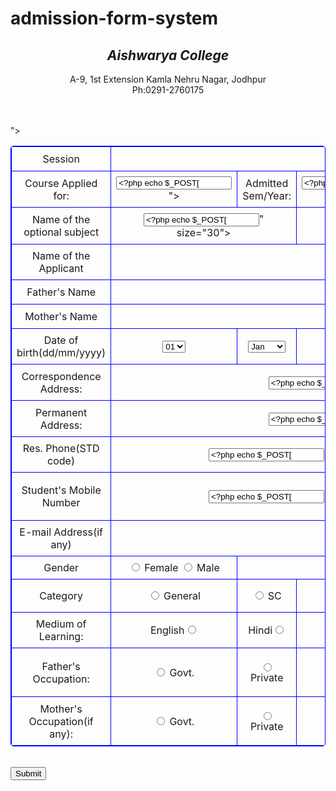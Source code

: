 # admission-form-system

<!Doctype html>
<html>
 <head>
  <meta charset="UTF-8">
  <link rel="author" href=C:\xampp\htdocs\test\form.php>
 <style>
  table, td{text align: "center"; border:1px solid blue; border-radius:5px;}
 body{ margin:auto;padding:auto;width:1024px; background: "bk_img.jpeg"}
 tr, td {
    padding: 8px;
 text-align:center;}
}
 </style>
 
   <h2 text align="center"><i>Aishwarya College</i></h2>
   <p text align="center">A-9, 1st Extension Kamla Nehru Nagar, Jodhpur<br>Ph:0291-2760175</p><br><br>
 </head>
<body>

 <?php
// define variables and set to empty values
$Err = "";
$name = $email = $gender =$session_yr=$c_app=$ad_sem_yr=$univ=$name_op=$f_name=$m_name=$b_group=$res_phone=$stu_mnum=$cor_add=$per_add=$pincode=$id="";
  $session_yr = $_POST["session_yr"];
$c_app=$_POST["c_app"]  ;
$ad_sem_yr=$_POST["ad_sem_yr"];
$univ=$_POST["univ"];
$name_op1=$_POST["name_op1"];
$name_op2=$_POST["name_op2"];
$name_op3=$_POST["name_op3"];
$name_op4=$_POST["name_op4"];
$name=$_POST["name"];
$f_name=$_POST["f_name"];
$m_name=$_POST["m_name"];
$b_group=$_POST["b_group"];
$cor_add=$_POST["cor_add"];
$pincode=$_POST["pincode"];
$per_add=$_POST["per_add"];
$res_phone=$_POST["res_phone"];
$stu_mnum=$_POST["stu_mnum"];
$f_mnum=$_POST["f_mnum"];
$email=$_POST["email"];
$org=$_POST["org"];

if ($_SERVER["REQUEST_METHOD"] == "POST")
{
    if (empty($session_yr))  
	   {  
       echo $Err="enter the session";
	   }
     
     
    else if(empty($c_app))
     {
	     echo $Err="Course name is required";
     }	
     
     
    else if(empty($ad_sem_yr)) 
	   {
		   echo $Err="Admitted semester/year required";
	   }
	  
    
    else if(empty($univ)) 
	   {
		   echo $Err="Enter university";
	   }
	
    
    else if(empty($name_op1)) 
    {
		  echo $Err="Optional subject1 name is required";
    }
    
    else if(empty($name_op2)) 
    {
      echo $Err="Optional subject2 name is required";
    }

    else if(empty($name_op3)) 
    {
      echo $Err="Optional subject name3 is required";
    }

    else if(empty($name_op4)) 
    {
      echo $Err="Optional subject name4 is required";
    }

    else if(empty($name))
	  {
		   echo $Err="Name is required";
	  }
	
     
     else if(empty($f_name))
    {
	    echo $Err="Enter father's name";
    }

     
    else if(empty($m_name))
    {
	    echo $Err="Enter mother's name";
    }	

    
    else if(empty($b_group))
    {
	    echo $Err="enter the blood group";
    }

    
    else if(empty($cor_add))
    {
	    echo $Err="enter the correspondence address";
    }

    
    else if(empty($pincode))
    {
       echo $Err="enter the pincode";
    }
    
    
    else if(empty($per_add))
   {
	  echo $Err="enter the permanent address";
   }

   
    else if(empty($res_phone))
    {
	     echo $Err="enter the residential phone number with std code";
    }

   
   else if(empty($stu_mnum))
   {
	   echo $Err="enter the students mobile number";
   }
   
   
   else if(empty($f_mnum))
   {
	   echo $Err="enter your father's mobile number";
   }
   
   
   else if(empty($email))
   {
    	echo $Err="enter your email id";
   }

   
   else if(empty($org))
   {
	 echo $Err="enter organisation name";
   }

  $connect = mysql_connect("localhost","root","");
  if(!$connect)
  die("Server Not connected");
  $db = mysql_select_db("form",$connect);
  if(!$db)
  die("Database not Connected");
  

 $sql = "INSERT INTO registration(session,c_app,ad_sem_yr,univ,name_op1,name_op2,name_op3,name_op4,name,f_name,m_name,dob,cor_add,per_add,res_phone,stu_mnum,f_mnum,email,gender,category,medium,f_occ,m_occ)
VALUES ('$session_yr','$c_app','$ad_sem_yr','$univ','$name_op1','$name_op2','$name_op3','$name_op4','$name','$f_name','$m_name','$dob','$cor_add','$per_add','$res_phone','$stu_mnum','$f_mnum','$email','$gender','$category','$medium','$f_occ','$m_occ')";

/*echo "INSERT INTO registration (session,c_app,ad_sem_yr,univ,name_op1,name_op2,name_op3,name_op4,name,f_name,m_name,dob,cor_add,per_add,res_phone,stu_mnum,f_mnum,email,gender,category,medium,f_occ,m_occ)
VALUES ($session_yr,$c_app,$ad_sem_yr,$univ,$name_op1,$name_op2,$name_op3,$name_op4,$name,$f_name,$m_name,$dob,$cor_add,$per_add,$res_phone,$stu_mnum,$f_mnum,$email,$gender,$category,$medium,$f_occ,$m_occ)";	
}*/

mysql_query($sql);
}

?>
 <form method="post" action="<?php echo htmlspecialchars($_SERVER["PHP_SELF"]);?>">
 
   <table style="width:100%">
  <tr>
    <td>Session</td>
    <td colspan='8'><input type="text" name="session_yr" value="<?php echo $_POST["session_yr"];?>" size="150"></td>		
  </tr>
  <tr>
    <td>Course Applied for: </td>
    <td><input type="text" name="c_app" value="<?php echo $_POST["c_app"];?>"></td>
	<td>Admitted Sem/Year:</td>
	<td><input type="text" name="ad_sem_yr" value="<?php echo $_POST["ad_sem_yr"];?>" ></td>
	<td>University</td>
	<td  colspan='4'><input type="text" name="univ" value="<?php echo $_POST["univ"];?>" size="65"></td>
  </tr>
  <tr>
    <td>Name of the optional subject</td>
    <td colspan='2'><input type="text" name="name_op1" value="<?php echo $_POST["name_op1"];?>" size="30"></td><td  colspan='2'><input type="text" name="name_op2" value="<?php echo $_POST["name_op2"];?>" size="30"></td><td colspan='2'><input type="text" name="name_op3"  value="<?php echo $_POST["name_op3"];?>"size="30"></td><td colspan='2'><input type="text" name="name_op4"  value="<?php echo $_POST["name_op4"];?>"size="30"></td>
  </tr>
  <tr>
    <td>Name of the Applicant</td>
    <td colspan='8'><input type="text" name="name" value="<?php echo $_POST["name"];?>" size="150"></td>		
  </tr>
  <tr>
    <td>Father's Name</td>
    <td colspan='8'><input type="text" name="f_name" value="<?php echo $_POST["f_name"];?>" size="150"></td>		
  </tr>
  <tr>
    <td>Mother's Name</td>
    <td colspan='8'><input type="text" name="m_name" value="<?php echo $_POST["m_name"];?>" size="150"></td>		
  </tr>
  <tr>
    <td> Date of birth(dd/mm/yyyy)</td>
	<td>
	<select>
      <option value="volvo">01</option>
      <option value="saab">02</option>
      <option value="opel">03</option>
      <option value="audi">04</option>
	  <option value="audi">05</option>
	  <option value="audi">06</option>
	  <option value="audi">07</option>
	  <option value="audi">08</option>
	  <option value="audi">09</option>
	  <option value="audi">10</option>
	  <option value="audi">11</option>
	  <option value="audi">12</option>
	  <option value="audi">13</option>
	  <option value="audi">14</option>
	  <option value="audi">15</option>
	  <option value="audi">16</option>
	  <option value="audi">17</option>
	  <option value="audi">18</option>
	  <option value="audi">19</option>
	  <option value="audi">20</option>
	  <option value="audi">21</option>
	  <option value="audi">22</option>
	  <option value="audi">23</option>
	  <option value="audi">24</option>
	  <option value="audi">25</option>
	  <option value="audi">26</option>
	  <option value="audi">27</option>
	  <option value="audi">28</option>
	  <option value="audi">29</option>
	  <option value="audi">30</option>
	  <option value="audi">31</option>
    </select>
	</td>
	<td>
	<select>
      <option value="volvo">Jan</option>
      <option value="saab">Feb</option>
      <option value="opel">March</option>
      <option value="audi">April</option>
	  <option value="audi">May</option>
	  <option value="audi">June</option>
	  <option value="audi">July</option>
	  <option value="audi">Aug</option>
	  <option value="audi">Sept</option>
	  <option value="audi">Oct</option>
	  <option value="audi">Nov</option>
	  <option value="audi">Dec</option>
    </select>
	</td>
	<td>
	<select>
      <option value="volvo">2000</option>
      <option value="saab">2001</option>
      <option value="opel">2002</option>
      <option value="audi">2003</option>
    </select>
	</td>
	<td> Blood Group</td>
	<td colspan='4'><input type="text" name="b_group" value="<?php echo $_POST["b_group"];?>"  size="65"></td>
  </tr>
  <tr>
    <td> Correspondence Address:</td>
	<td colspan='6'> <input type="text" name="cor_add" value="<?php echo $_POST["cor_add"];?>" size="110"></td> <td>PINCODE</td><td><input type="text" name="pincode"value="<?php echo $_POST["pincode"];?>" ></td> 
  </tr>	
  <tr>
    <td> Permanent Address:</td>
	<td colspan='6'> <input type="text" name="per_add" value="<?php echo $_POST["per_add"];?>"  size="110"></td> <td>PINCODE</td><td><input type="text" name="pincode"value="<?php echo $_POST["pincode"];?>" ></td> 
  </tr>	
  <tr>
    <td> Res. Phone(STD code)</td>
	<td colspan='4'> <input type="text" name="res_phone" value="<?php echo $_POST["res_phone"];?>" size="70"></td> <td colspan='4'><input type="text" name="res_phone" value="<?php echo $_POST["res_phone"];?>" size="65"></td> 
  </tr>	
  <tr>
    <td> Student's Mobile Number</td>
	<td colspan='4'> <input type="text" name="stu_mnum" value="<?php echo $_POST["stu_mnum"];?>" size="70"></td> <td>Father's Mobile Number</td><td colspan='4'><input type="text" name="f_mnum" value="<?php echo $_POST["f_mnum"];?>"  size="50"></td> 
  </tr>
  <tr>
    <td>E-mail Address(if any)</td>
    <td colspan='8'><input type="text" name="email" value="<?php echo $_POST["email"];?>" size="150"></td>		
  </tr>
  <tr>
    <td>Gender</td>
    <td><input type="radio" name="gender">
         <?php if (isset($gender) && $gender=="female") echo "checked";?>Female
        <input type="radio" name="gender">
         <?php if (isset($gender) && $gender=="male") echo "checked";?>Male</td>		
  </tr>
  <tr>
    <td>Category</td>
	<td><input type="radio" name="category">
         <?php if (isset($category) && $category=="General") echo "checked";?>General</td>
		 <td><input type="radio" name="category">
         <?php if (isset($category) && $category=="SC") echo "checked";?>SC</td>
		 <td><input type="radio" name="category">
         <?php if (isset($category) && $category=="ST") echo "checked";?>ST</td>
		 <td><input type="radio" name="category">
         <?php if (isset($category) && $category=="OBC") echo "checked";?>OBC</td>
		 <td><input type="radio" name="category">
         <?php if (isset($category) && $category=="PH") echo "checked";?>PH</td>
		 <td><input type="radio" name="category">
         <?php if (isset($category) && $category=="Minority") echo "checked";?>Minority</td>
		 <td colspan='3'><input type="radio" name="category">
         <?php if (isset($category) && $category=="SBC") echo "checked";?>SBC</td>
  <tr>
    <td>Medium of Learning:</td><td>English<input type="radio" name="med">
         <?php if (isset($med) && $med=="English") echo "checked";?></td>
		 <td>Hindi<input type="radio" name="med">
         <?php if (isset($med) && $med=="Hindi") echo "checked";?></td>
  </tr>	
  <tr>	
	<td>Father's Occupation:</td><td><input type="radio" name="f_occ">
         <?php if (isset($f_occ) && $f_occ=="Govt") echo "checked";?>Govt.</td>
	<td><input type="radio" name="f_occ">
         <?php if (isset($f_occ) && $f_occ=="Private") echo "checked";?>Private</td>
	<td><input type="radio" name="f_occ">
         <?php if (isset($f_occ) && $f_occ=="Business") echo "checked";?>Business</td>
	<td colspan='2'>Post<input type="text" value="<?php echo $_POST["org"];?>"></td>
	<td colspan='3'>Organisation<input type="text" name="org" value="<?php echo $_POST["org"];?>" ></td>
  </tr>	
  <tr>	
	<td>Mother's Occupation(if any):</td><td><input type="radio" name="m_occ">
         <?php if (isset($m_occ) && $m_occ=="Govt") echo "checked";?>Govt.</td>
	<td><input type="radio" name="f_occ">
         <?php if (isset($m_occ) && $m_occ=="Private") echo "checked";?>Private</td>
	<td><input type="radio" name="f_occ">
         <?php if (isset($m_occ) && $m_occ=="Business") echo "checked";?>Business</td>
	<td colspan='2'>Post<input type="text" value="<?php echo $_POST["org"];?>"></td>
	<td colspan='3'>Organisation<input type="text" name="org" value="<?php echo $_POST["org"];?>" ></td></td>
  </tr>	
	</table><br>
  <input type="submit" name="submit" value="Submit"><br> 

</body>
 </form>
</html>

